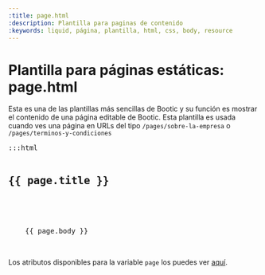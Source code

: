 ```yaml
---
:title: page.html
:description: Plantilla para paginas de contenido
:keywords: liquid, página, plantilla, html, css, body, resource
---
```


# Plantilla para páginas estáticas: page.html

Esta es una de las plantillas más sencillas de Bootic y su función es mostrar el contenido de una página editable de Bootic. Esta plantilla es usada cuando ves una página en URLs del tipo <code>/pages/sobre-la-empresa</code> o <code>/pages/terminos-y-condiciones</code>

<pre>:::html
  <h2>{{ page.title }}</h2>

  <div class="entry">
    {{ page.body }}
  </div>
</pre>

Los atributos disponibles para la variable <code>page</code> los puedes ver <a href="/es/diseno/variables/page">aquí</a>.